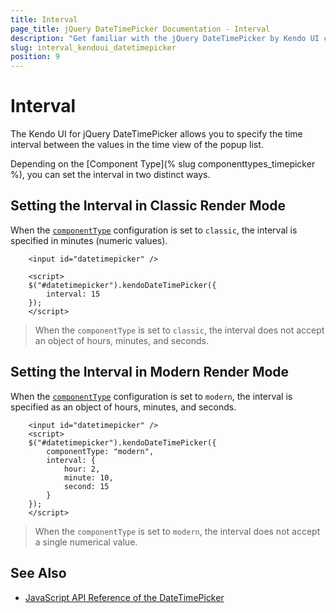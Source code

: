 ```yaml
---
title: Interval
page_title: jQuery DateTimePicker Documentation - Interval
description: "Get familiar with the jQuery DateTimePicker by Kendo UI component and how to set its interval feature."
slug: interval_kendoui_datetimepicker
position: 9
---
```


# Interval

The Kendo UI for jQuery DateTimePicker allows you to specify the time interval between the values in the time view of the popup list.

Depending on the [Component Type](% slug componenttypes_timepicker %), you can set the interval in two distinct ways.

## Setting the Interval in Classic Render Mode

When the [`componentType`](/api/javascript/ui/datetimepicker/configuration/componenttype) configuration is set to `classic`, the interval is specified in minutes (numeric values).

```dojo
    <input id="datetimepicker" />

    <script>
    $("#datetimepicker").kendoDateTimePicker({
        interval: 15
    });
    </script>
```

> When the `componentType` is set to `classic`, the interval does not accept an object of hours, minutes, and seconds.

## Setting the Interval in Modern Render Mode

When the [`componentType`](/api/javascript/ui/datetimepicker/configuration/componenttype) configuration is set to `modern`, the interval is specified as an object of hours, minutes, and seconds.

```dojo
    <input id="datetimepicker" />
    <script>
    $("#datetimepicker").kendoDateTimePicker({
        componentType: "modern",
        interval: {
            hour: 2,
            minute: 10,
            second: 15
        }
    });
    </script>
```

> When the `componentType` is set to `modern`, the interval does not accept a single numerical value.

## See Also

* [JavaScript API Reference of the DateTimePicker](/api/javascript/ui/datetimepicker)